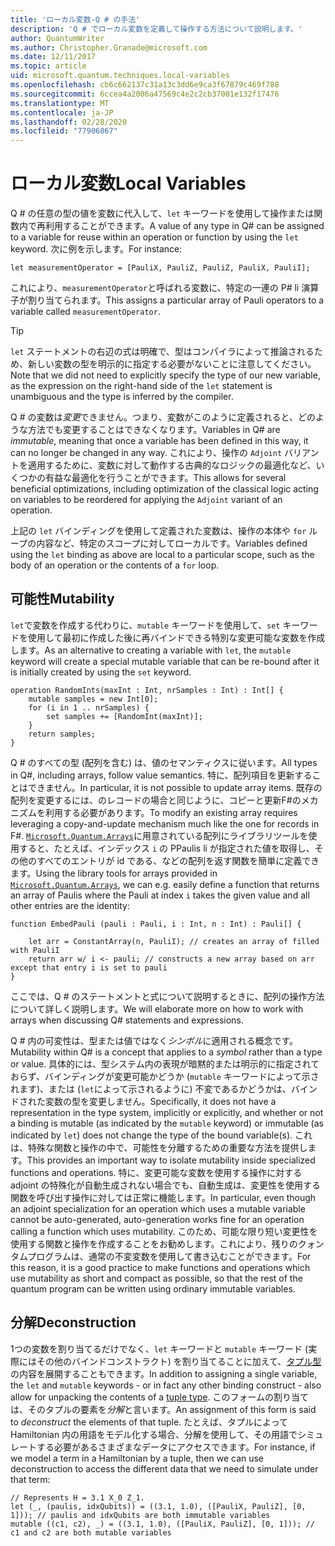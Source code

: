 ```yaml
---
title: 'ローカル変数-Q # の手法'
description: 'Q # でローカル変数を定義して操作する方法について説明します。'
author: QuantumWriter
ms.author: Christopher.Granade@microsoft.com
ms.date: 12/11/2017
ms.topic: article
uid: microsoft.quantum.techniques.local-variables
ms.openlocfilehash: cb6c662137c31a13c3dd6e9ca3f67879c469f788
ms.sourcegitcommit: 6ccea4a2006a47569c4e2c2cb37001e132f17476
ms.translationtype: MT
ms.contentlocale: ja-JP
ms.lasthandoff: 02/28/2020
ms.locfileid: "77906867"
---
```

# <a name="local-variables"></a><span data-ttu-id="2bc14-103">ローカル変数</span><span class="sxs-lookup"><span data-stu-id="2bc14-103">Local Variables</span></span> #

<span data-ttu-id="2bc14-104">Q # の任意の型の値を変数に代入して、`let` キーワードを使用して操作または関数内で再利用することができます。</span><span class="sxs-lookup"><span data-stu-id="2bc14-104">A value of any type in Q# can be assigned to a variable for reuse within an operation or function by using the `let` keyword.</span></span>
<span data-ttu-id="2bc14-105">次に例を示します。</span><span class="sxs-lookup"><span data-stu-id="2bc14-105">For instance:</span></span>

```qsharp
let measurementOperator = [PauliX, PauliZ, PauliZ, PauliX, PauliI];
```

<span data-ttu-id="2bc14-106">これにより、`measurementOperator`と呼ばれる変数に、特定の一連の P# li 演算子が割り当てられます。</span><span class="sxs-lookup"><span data-stu-id="2bc14-106">This assigns a particular array of Pauli operators to a variable called `measurementOperator`.</span></span>

> [!TIP]
> <span data-ttu-id="2bc14-107">`let` ステートメントの右辺の式は明確で、型はコンパイラによって推論されるため、新しい変数の型を明示的に指定する必要がないことに注意してください。</span><span class="sxs-lookup"><span data-stu-id="2bc14-107">Note that we did not need to explicitly specify the type of our new variable, as the expression on the right-hand side of the `let` statement is unambiguous and the type is inferred by the compiler.</span></span> 

<span data-ttu-id="2bc14-108">Q # の変数は*変更*できません。つまり、変数がこのように定義されると、どのような方法でも変更することはできなくなります。</span><span class="sxs-lookup"><span data-stu-id="2bc14-108">Variables in Q# are *immutable*, meaning that once a variable has been defined in this way, it can no longer be changed in any way.</span></span>
<span data-ttu-id="2bc14-109">これにより、操作の `Adjoint` バリアントを適用するために、変数に対して動作する古典的なロジックの最適化など、いくつかの有益な最適化を行うことができます。</span><span class="sxs-lookup"><span data-stu-id="2bc14-109">This allows for several beneficial optimizations, including optimization of the classical logic acting on variables to be reordered for applying the `Adjoint` variant of an operation.</span></span>

<span data-ttu-id="2bc14-110">上記の `let` バインディングを使用して定義された変数は、操作の本体や `for` ループの内容など、特定のスコープに対してローカルです。</span><span class="sxs-lookup"><span data-stu-id="2bc14-110">Variables defined using the `let` binding as above are local to a particular scope, such as the body of an operation or the contents of a `for` loop.</span></span>


## <a name="mutability"></a><span data-ttu-id="2bc14-111">可能性</span><span class="sxs-lookup"><span data-stu-id="2bc14-111">Mutability</span></span> ##

<span data-ttu-id="2bc14-112">`let`で変数を作成する代わりに、`mutable` キーワードを使用して、`set` キーワードを使用して最初に作成した後に再バインドできる特別な変更可能な変数を作成します。</span><span class="sxs-lookup"><span data-stu-id="2bc14-112">As an alternative to creating a variable with `let`, the `mutable` keyword will create a special mutable variable that can be re-bound after it is initially created by using the `set` keyword.</span></span>

```qsharp
operation RandomInts(maxInt : Int, nrSamples : Int) : Int[] {
    mutable samples = new Int[0];
    for (i in 1 .. nrSamples) {
        set samples += [RandomInt(maxInt)];
    }
    return samples;
}
```

<span data-ttu-id="2bc14-113">Q # のすべての型 (配列を含む) は、値のセマンティクスに従います。</span><span class="sxs-lookup"><span data-stu-id="2bc14-113">All types in Q#, including arrays, follow value semantics.</span></span> <span data-ttu-id="2bc14-114">特に、配列項目を更新することはできません。</span><span class="sxs-lookup"><span data-stu-id="2bc14-114">In particular, it is not possible to update array items.</span></span> <span data-ttu-id="2bc14-115">既存の配列を変更するには、のレコードの場合と同じように、コピーと更新F#のメカニズムを利用する必要があります。</span><span class="sxs-lookup"><span data-stu-id="2bc14-115">To modify an existing array requires leveraging a copy-and-update mechanism much like the one for records in F#.</span></span> <span data-ttu-id="2bc14-116">[`Microsoft.Quantum.Arrays`](xref:microsoft.quantum.arrays)に用意されている配列にライブラリツールを使用すると、たとえば、インデックス `i` の PPaulis li が指定された値を取得し、その他のすべてのエントリが id である、などの配列を返す関数を簡単に定義できます。</span><span class="sxs-lookup"><span data-stu-id="2bc14-116">Using the library tools for arrays provided in [`Microsoft.Quantum.Arrays`](xref:microsoft.quantum.arrays), we can e.g. easily define a function that returns an array of Paulis where the Pauli at index `i` takes the given value and all other entries are the identity:</span></span> 

```qsharp
function EmbedPauli (pauli : Pauli, i : Int, n : Int) : Pauli[] {
    
    let arr = ConstantArray(n, PauliI); // creates an array of filled with PauliI
    return arr w/ i <- pauli; // constructs a new array based on arr except that entry i is set to pauli
}
```

<span data-ttu-id="2bc14-117">ここでは、Q # のステートメントと式について説明するときに、配列の操作方法について詳しく説明します。</span><span class="sxs-lookup"><span data-stu-id="2bc14-117">We will elaborate more on how to work with arrays when discussing Q# statements and expressions.</span></span> 

<span data-ttu-id="2bc14-118">Q # 内の可変性は、型または値ではなく*シンボル*に適用される概念です。</span><span class="sxs-lookup"><span data-stu-id="2bc14-118">Mutability within Q# is a concept that applies to a *symbol* rather than a type or value.</span></span> <span data-ttu-id="2bc14-119">具体的には、型システム内の表現が暗黙的または明示的に指定されておらず、バインディングが変更可能かどうか (`mutable` キーワードによって示されます)、または (`let`によって示されるように) 不変であるかどうかは、バインドされた変数の型を変更しません。</span><span class="sxs-lookup"><span data-stu-id="2bc14-119">Specifically, it does not have a representation in the type system, implicitly or explicitly, and whether or not a binding is mutable (as indicated by the `mutable` keyword) or immutable (as indicated by `let`) does not change the type of the bound variable(s).</span></span> <span data-ttu-id="2bc14-120">これは、特殊な関数と操作の中で、可能性を分離するための重要な方法を提供します。</span><span class="sxs-lookup"><span data-stu-id="2bc14-120">This provides an important way to isolate mutability inside specialized functions and operations.</span></span>
<span data-ttu-id="2bc14-121">特に、変更可能な変数を使用する操作に対する adjoint の特殊化が自動生成されない場合でも、自動生成は、変更性を使用する関数を呼び出す操作に対しては正常に機能します。</span><span class="sxs-lookup"><span data-stu-id="2bc14-121">In particular, even though an adjoint specialization for an operation which uses a mutable variable cannot be auto-generated, auto-generation works fine for an operation calling a function which uses mutability.</span></span>
<span data-ttu-id="2bc14-122">このため、可能な限り短い変更性を使用する関数と操作を作成することをお勧めします。これにより、残りのクォンタムプログラムは、通常の不変変数を使用して書き込むことができます。</span><span class="sxs-lookup"><span data-stu-id="2bc14-122">For this reason, it is a good practice to make functions and operations which use mutability as short and compact as possible, so that the rest of the quantum program can be written using ordinary immutable variables.</span></span>


## <a name="deconstruction"></a><span data-ttu-id="2bc14-123">分解</span><span class="sxs-lookup"><span data-stu-id="2bc14-123">Deconstruction</span></span> ##

<span data-ttu-id="2bc14-124">1つの変数を割り当てるだけでなく、`let` キーワードと `mutable` キーワード (実際にはその他のバインドコンストラクト) を割り当てることに加えて、[タプル型](xref:microsoft.quantum.language.type-model#tuple-types)の内容を展開することもできます。</span><span class="sxs-lookup"><span data-stu-id="2bc14-124">In addition to assigning a single variable, the `let` and `mutable` keywords - or in fact any other binding construct - also allow for unpacking the contents of a [tuple type](xref:microsoft.quantum.language.type-model#tuple-types).</span></span>
<span data-ttu-id="2bc14-125">このフォームの割り当ては、そのタプルの要素を*分解*と言います。</span><span class="sxs-lookup"><span data-stu-id="2bc14-125">An assignment of this form is said to *deconstruct* the elements of that tuple.</span></span>
<span data-ttu-id="2bc14-126">たとえば、タプルによって Hamiltonian 内の用語をモデル化する場合、分解を使用して、その用語でシミュレートする必要があるさまざまなデータにアクセスできます。</span><span class="sxs-lookup"><span data-stu-id="2bc14-126">For instance, if we model a term in a Hamiltonian by a tuple, then we can use deconstruction to access the different data that we need to simulate under that term:</span></span>

```qsharp
// Represents H = 3.1 X_0 Z_1.
let (_, (paulis, idxQubits)) = ((3.1, 1.0), ([PauliX, PauliZ], [0, 1])); // paulis and idxQubits are both immutable variables
mutable ((c1, c2), _) = ((3.1, 1.0), ([PauliX, PauliZ], [0, 1])); // c1 and c2 are both mutable variables
```


